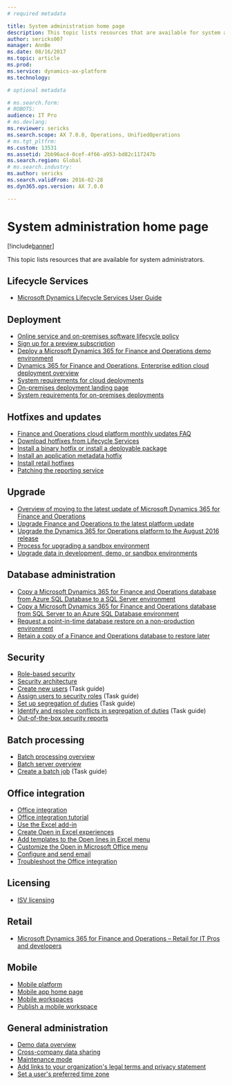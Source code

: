 ```yaml
---
# required metadata

title: System administration home page
description: This topic lists resources that are available for system administrators.
author: sericks007
manager: AnnBe
ms.date: 08/16/2017
ms.topic: article
ms.prod: 
ms.service: dynamics-ax-platform
ms.technology: 

# optional metadata

# ms.search.form: 
# ROBOTS: 
audience: IT Pro
# ms.devlang: 
ms.reviewer: sericks
ms.search.scope: AX 7.0.0, Operations, UnifiedOperations
# ms.tgt_pltfrm: 
ms.custom: 13531
ms.assetid: 2bb96ac4-0cef-4f66-a953-bd82c117247b
ms.search.region: Global
# ms.search.industry: 
ms.author: sericks
ms.search.validFrom: 2016-02-28
ms.dyn365.ops.version: AX 7.0.0

---
```


# System administration home page

[!include[banner](../includes/banner.md)]


This topic lists resources that are available for system administrators.

Lifecycle Services
------------------

-   [Microsoft Dynamics Lifecycle Services User Guide](../lifecycle-services/lcs-user-guide.md)

## Deployment

-   [Online service and on-premises software lifecycle policy](../migration-upgrade/versions-update-policy.md)
-   [Sign up for a preview subscription](../dev-tools/sign-up-preview-subscription.md)
- [Deploy a Microsoft Dynamics 365 for Finance and Operations demo environment](../deployment/deploy-demo-environment.md)
- [Dynamics 365 for Finance and Operations, Enterprise edition cloud deployment overview](../deployment/cloud-deployment-overview.md)
-   [System requirements for cloud deployments](../get-started/system-requirements.md)
- [On-premises deployment landing page](/deployment/on-premises-deployment-landing-page.md)
- [System requirements for on-premises deployments](../get-started/system-requirements-on-prem.md)

## Hotfixes and updates

- [Finance and Operations cloud platform monthly updates FAQ](faq-platform-monthly-updates.md)
-   [Download hotfixes from Lifecycle Services](../migration-upgrade/download-hotfix-lcs.md)
-   [Install a binary hotfix or install a deployable package](..\deployment\apply-deployable-package-system.md)
-   [Install an application metadata hotfix](..\migration-upgrade\install-metadata-hotfix-package.md)
-   [Install retail hotfixes](/dynamics365/unified-operations/retail/dev-itpro/install-retail-hotfix?toc=/dynamics365/unified-operations/dev-itpro/toc.json)
-   [Patching the reporting service](..\migration-upgrade\patch-reporting-service-environment.md)

## Upgrade

-   [Overview of moving to the latest update of Microsoft Dynamics 365 for Finance and Operations](../migration-upgrade/upgrade-latest-update.md) 
-   [Upgrade Finance and Operations to the latest platform update](../migration-upgrade/upgrade-latest-platform-update.md)
-   [Upgrade the Dynamics 365 for Operations platform to the August 2016 release](../migration-upgrade/update-platform-each-release.md)
-   [Process for upgrading a sandbox environment](../migration-upgrade/upgrade-sandbox-environment.md)
-   [Upgrade data in development, demo, or sandbox environments](../migration-upgrade/upgrade-data-to-latest-update.md)


## Database administration
-   [Copy a Microsoft Dynamics 365 for Finance and Operations database from Azure SQL Database to a SQL Server environment](../database/copy-database-from-azure-sql-to-sql-server.md)
-   [Copy a Microsoft Dynamics 365 for Finance and Operations database from SQL Server to an Azure SQL Database environment](../database/copy-database-from-sql-server-to-azure-sql.md)
-   [Request a point-in-time database restore on a non-production environment](../database/request-point-in-time-restore.md)
-   [Retain a copy of a Finance and Operations database to restore later](../database/copy-operations-database.md)

## Security
-   [Role-based security](role-based-security.md)
-   [Security architecture](security-architecture.md)
-   [Create new users](/dynamics365/unified-operations/dev-itpro/sysadmin/tasks/create-new-users) (Task guide)
-   [Assign users to security roles](/dynamics365/unified-operations/dev-itpro/sysadmin/tasks/assign-users-security-roles) (Task guide)
-   [Set up segregation of duties](/dynamics365/unified-operations/dev-itpro/sysadmin/tasks/set-up-segregation-duties) (Task guide)
-   [Identify and resolve conflicts in segregation of duties](/dynamics365/unified-operations/dev-itpro/sysadmin/tasks/identify-resolve-conflicts-segregation-duties) (Task guide)
- [Out-of-the-box security reports](security-reports.md)

## Batch processing
-   [Batch processing overview](batch-processing-overview.md)
-   [Batch server overview](batch-server-overview.md)
-   [Create a batch job](/dynamics365/unified-operations/dev-itpro/sysadmin/tasks/create-batch-job) (Task guide)

## Office integration
- [Office integration](../office-integration/office-integration.md)
- [Office integration tutorial](../office-integration/office-integration-tutorial.md)
- [Use the Excel add-in](../office-integration/use-excel-add-in.md)
- [Create Open in Excel experiences](../office-integration/office-integration-edit-excel.md)
- [Add templates to the Open lines in Excel menu](../office-integration/add-templates-open-lines-excel-menu.md)
- [Customize the Open in Microsoft Office menu](../office-integration/customize-open-office-menu.md)
- [Configure and send email](dynamics365/unified-operations/fin-and-ops/organization-administration/configure-email)
- [Troubleshoot the Office integration](../office-integration/office-integration-troubleshooting.md)

## Licensing
-   [ISV licensing](../dev-tools/isv-licensing.md)

## Retail
-   [Microsoft Dynamics 365 for Finance and Operations – Retail for IT Pros and developers](/dynamics365/unified-operations/retail/dev-itpro/dev-retail-home-page)

## Mobile
-   [Mobile platform](../mobile-apps/platform/mobile-platform-home-page.md)
- [Mobile app home page](../mobile-apps/Mobile-app-home-page.md)
- [Mobile workspaces](../mobile-apps/mobile-workspaces-released.md)
- [Publish a mobile workspace](../mobile-apps/publish-mobile-workspace.md)


## General administration
-   [Demo data overview](../get-started/demo-data.md)
-   [Cross-company data sharing](../sysadmin/cross-company-data-sharing.md)
-   [Maintenance mode](maintenance-mode.md)
- [Add links to your organization's legal terms and privacy statement](legal-terms-privacy-statement.md)
- [Set a user's preferred time zone](dynamics365/unified-operations/fin-and-ops/organization-administration/tasks/set-users-preferred-time-zone)





